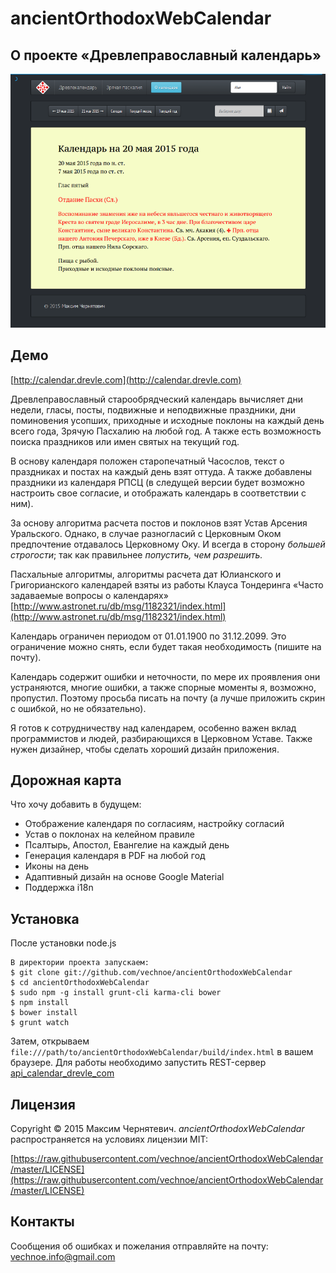 ancientOrthodoxWebCalendar
==========================

О проекте «Древлеправославный календарь»
----------------------------------------

![ancientOrthodoxWebCalendar](/web-calendar-screen.png)

Демо
----
[http://calendar.drevle.com](http://calendar.drevle.com)

Древлеправославный старообрядческий календарь
вычисляет дни недели, гласы, посты, подвижные и неподвижные праздники,
дни поминовения усопших, приходные и исxодные поклоны на каждый день всего года,
Зрячую Пасхалию на любой год. А также есть возможность поиска
праздников или имен святых на текущий год.

В основу календаря положен старопечатный Часослов, текст о праздниках
и постах на каждый день взят оттуда. А также добавлены праздники из
календаря РПСЦ (в следущей версии будет возможно настроить свое
согласие, и отображать календарь в соответствии с ним).

За основу алгоритма расчета постов и поклонов взят Устав Арсения Уральского.
Однако, в случае разногласий с Церковным Оком предпочтение отдавалось
Церковному Оку. И всегда в сторону *большей строгости*; так как
правильнее *попустить, чем разрешить.*

Пасхальные алгоритмы, алгоритмы расчета дат Юлианского и Григорианского
календарей взяты из работы Клауса Тондеринга «Часто задаваемые вопросы о календарях»
[http://www.astronet.ru/db/msg/1182321/index.html](http://www.astronet.ru/db/msg/1182321/index.html)

Календарь ограничен периодом от 01.01.1900 по 31.12.2099. Это
ограничение можно снять, если будет такая необходимость
(пишите на почту).</p>

Календарь содержит ошибки и неточности, по мере их проявления они
устраняются, многие ошибки, а также спорные моменты я, возможно,
пропустил. Поэтому просьба писать на почту (а лучше приложить
скрин с ошибкой, но не обязательно).

Я готов к сотрудничеству над календарем, особенно важен вклад
программистов и людей, разбирающихся в Церковном Уставе. Также
нужен дизайнер, чтобы сделать хороший дизайн приложения.

Дорожная карта
--------------

Что хочу добавить в будущем:

* Отображение календаря по согласиям, настройку согласий
* Устав о поклонах на келейном правиле
* Псалтырь, Апостол, Евангелие на каждый день
* Генерация календаря в PDF на любой год
* Иконы на день
* Адаптивный дизайн на основе Google Material
* Поддержка i18n

Установка
---------

После установки node.js 
```
В директории проекта запускаем:
$ git clone git://github.com/vechnoe/ancientOrthodoxWebCalendar
$ cd ancientOrthodoxWebCalendar
$ sudo npm -g install grunt-cli karma-cli bower
$ npm install
$ bower install
$ grunt watch
```

Затем, открываем `file:///path/to/ancientOrthodoxWebCalendar/build/index.html` 
в вашем браузере. Для работы необходимо запустить REST-сервер
[api_calendar_drevle_com](http://github.com/vechnoe/api_calendar_drevle_com)


Лицензия
--------

Copyright &copy; 2015 Максим Чернятевич.
*ancientOrthodoxWebCalendar* распространяется на условиях лицензии MIT:

[https://raw.githubusercontent.com/vechnoe/ancientOrthodoxWebCalendar/master/LICENSE](https://raw.githubusercontent.com/vechnoe/ancientOrthodoxWebCalendar/master/LICENSE) 



Контакты
--------       
Сообщения об ошибках и пожелания отправляйте на почту:
[vechnoe.info@gmail.com](mailto:vechnoe.info@gmail.com)




